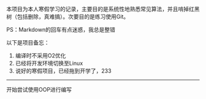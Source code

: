 本项目为本人寒假学习的记录，主要目的是系统性地熟悉常见算法，并且啃掉红黑树（包括删除，真难搞）。次要目的是练习使用Git。

PS：Markdown的回车有点迷惑，我总是整错

以下是项目备忘：
1. 编译时不采用O2优化
2. 已经将开发环境切换至Linux
3. 说好的寒假项目，已经拖到开学了，233

---
开始尝试使用OOP进行编写
